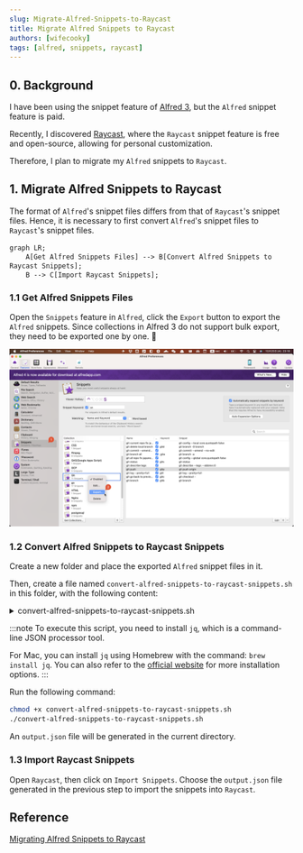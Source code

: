 ```yaml
---
slug: Migrate-Alfred-Snippets-to-Raycast
title: Migrate Alfred Snippets to Raycast
authors: [wifecooky]
tags: [alfred, snippets, raycast]
---
```


## 0. Background

I have been using the snippet feature of [Alfred 3](https://www.alfredapp.com/), but the `Alfred` snippet feature is paid.

Recently, I discovered [Raycast](https://www.raycast.com/), where the `Raycast` snippet feature is free and open-source, allowing for personal customization.

Therefore, I plan to migrate my `Alfred` snippets to `Raycast`.

## 1. Migrate Alfred Snippets to Raycast

The format of `Alfred`'s snippet files differs from that of `Raycast`'s snippet files. Hence, it is necessary to first convert `Alfred`'s snippet files to `Raycast`'s snippet files.

```mermaid
graph LR;
    A[Get Alfred Snippets Files] --> B[Convert Alfred Snippets to Raycast Snippets];
    B --> C[Import Raycast Snippets];
```

### 1.1 Get Alfred Snippets Files

Open the `Snippets` feature in `Alfred`, click the `Export` button to export the `Alfred` snippets. Since collections in Alfred 3 do not support bulk export, they need to be exported one by one. :dog:

![img](export-alfred-snippets.png)

### 1.2 Convert Alfred Snippets to Raycast Snippets

Create a new folder and place the exported `Alfred` snippet files in it.

Then, create a file named `convert-alfred-snippets-to-raycast-snippets.sh` in this folder, with the following content:

<details><summary>convert-alfred-snippets-to-raycast-snippets.sh</summary>

```bash
#!/bin/sh -e
# Script for converting Alfred snippets to Raycast snippets
# Usage: chmod +x convert-alfred-snippets-to-raycast-snippets.sh; ./convert-alfred-snippets-to-raycast-snippets.sh
# NOTE: Install jq before running this script

# List up all *.alfredsnippets files and rename them to *.zip
for file in *.alfredsnippets; do
    mv "$file" "${file%.alfredsnippets}.zip"
done

# Unzip all *.zip files and get the folders name
for file in *.zip; do
    unzip -o "$file" # -o: overwrite existing files without prompting
done


# Merge all *.json files to one file for Raycast snippets
jq -s 'map(.alfredsnippet | {name, keyword, text: .snippet})' *.json > ./output.json

# Clean up all files except output.json
for file in *.json; do
    if [ "$file" = "output.json" ]; then
        continue
    fi
    rm "$file"
done

for file in *.zip; do
    rm "$file"
done

for file in *.plist; do
    rm "$file"
done

# You can now import the output.json file to Raycast

echo "Done! 🎉 You can now import the output.json file to Raycast -> Import Snippets"
```
</details>

:::note
To execute this script, you need to install `jq`, which is a command-line JSON processor tool.

For Mac, you can install `jq` using Homebrew with the command: `brew install jq`.
You can also refer to the [official website](https://stedolan.github.io/jq/download/) for more installation options.
:::

Run the following command:

```bash
chmod +x convert-alfred-snippets-to-raycast-snippets.sh
./convert-alfred-snippets-to-raycast-snippets.sh
```

An `output.json` file will be generated in the current directory.

### 1.3 Import Raycast Snippets

Open `Raycast`, then click on `Import Snippets`. Choose the `output.json` file generated in the previous step to import the snippets into `Raycast`.

## Reference

[Migrating Alfred Snippets to Raycast](https://xavd.id/blog/post/migrating-alfred-snippets-to-raycast/)

